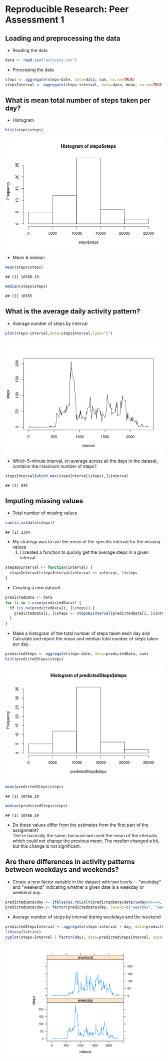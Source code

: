 # Reproducible Research: Peer Assessment 1


## Loading and preprocessing the data

- Reading the data

```r
data <- read.csv("activity.csv")
```

- Processing the data

```r
steps <- aggregate(steps~date, data=data, sum, na.rm=TRUE)
stepsInterval <- aggregate(steps~interval, data=data, mean, na.rm=TRUE)
```

## What is mean total number of steps taken per day?

- Histogram

```r
hist(steps$steps)
```

![](PA1_template_files/figure-html/unnamed-chunk-3-1.png) 

- Mean & median

```r
mean(steps$steps)
```

```
## [1] 10766.19
```

```r
median(steps$steps)
```

```
## [1] 10765
```

## What is the average daily activity pattern?

- Average number of steps by interval

```r
plot(steps~interval,data=stepsInterval,type="l")
```

![](PA1_template_files/figure-html/unnamed-chunk-5-1.png) 

- Which 5-minute interval, on average across all the days in the dataset, contains the maximum number of steps?

```r
stepsInterval[which.max(stepsInterval$steps),]$interval
```

```
## [1] 835
```

## Imputing missing values

- Total number of missing values

```r
sum(is.na(data$steps))
```

```
## [1] 2304
```

- My strategy was to use the mean of the specific interval for the missing values
    1. I created a function to quickly get the average steps in a given interval

```r
stepsByInterval <- function(interval) {
  stepsInterval[stepsInterval$interval == interval, ]$steps
}
```

- Creating a new dataset

```r
predictedData <- data
for (i in 1:nrow(predictedData)) {
  if (is.na(predictedData[i, ]$steps)) {
    predictedData[i, ]$steps <- stepsByInterval(predictedData[i, ]$interval)
  }
}
```

- Make a histogram of the total number of steps taken each day and Calculate and report the mean and median total number of steps taken per day.

```r
predictedSteps <- aggregate(steps~date, data=predictedData, sum)
hist(predictedSteps$steps)
```

![](PA1_template_files/figure-html/unnamed-chunk-10-1.png) 

```r
mean(predictedSteps$steps)
```

```
## [1] 10766.19
```

```r
median(predictedSteps$steps)
```

```
## [1] 10766.19
```

- Do these values differ from the estimates from the first part of the assignment?  
The're basically the same, because we used the mean of the intervals which could not change the previous *mean*.
The *median* changed a bit, but this change is not significant.

## Are there differences in activity patterns between weekdays and weekends?

- Create a new factor variable in the dataset with two levels -- "weekday" and "weekend" indicating whether a given date is a weekday or weekend day.

```r
predictedData$day <- ifelse(as.POSIXlt(predictedData$date)$wday%%6==0, "weekend", "weekday")
predictedData$day <- factor(predictedData$day, levels=c("weekday", "weekend"))
```

- Average number of steps by interval during weekdays and the weekend

```r
predictedStepsInterval <- aggregate(steps~interval + day, data=predictedData, mean)
library(lattice)
xyplot(steps~interval | factor(day), data=predictedStepsInterval, aspect=1/2, type="l")
```

![](PA1_template_files/figure-html/unnamed-chunk-12-1.png) 
